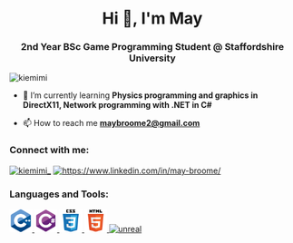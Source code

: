 <h1 align="center">Hi 👋, I'm May</h1>
<h3 align="center">2nd Year BSc Game Programming Student @ Staffordshire University</h3>

<p align="left"> <img src="https://komarev.com/ghpvc/?username=kiemimi&label=Profile%20views&color=0e75b6&style=flat" alt="kiemimi" /> </p>

- 🌱 I’m currently learning **Physics programming and graphics in DirectX11, Network programming with .NET in C#**

- 📫 How to reach me **maybroome2@gmail.com**

<h3 align="left">Connect with me:</h3>
<p align="left">
<a href="https://twitter.com/kiemimi_" target="blank"><img align="center" src="https://raw.githubusercontent.com/rahuldkjain/github-profile-readme-generator/master/src/images/icons/Social/twitter.svg" alt="kiemimi_" height="30" width="40" /></a>
<a href="https://linkedin.com/in/https://www.linkedin.com/in/may-broome/" target="blank"><img align="center" src="https://raw.githubusercontent.com/rahuldkjain/github-profile-readme-generator/master/src/images/icons/Social/linked-in-alt.svg" alt="https://www.linkedin.com/in/may-broome/" height="30" width="40" /></a>
</p>

<h3 align="left">Languages and Tools:</h3>
<p align="left"> <a href="https://www.w3schools.com/cpp/" target="_blank"> <img src="https://raw.githubusercontent.com/devicons/devicon/master/icons/cplusplus/cplusplus-original.svg" alt="cplusplus" width="40" height="40"/> </a> <a href="https://www.w3schools.com/cs/" target="_blank"> <img src="https://raw.githubusercontent.com/devicons/devicon/master/icons/csharp/csharp-original.svg" alt="csharp" width="40" height="40"/> </a> <a href="https://www.w3schools.com/css/" target="_blank"> <img src="https://raw.githubusercontent.com/devicons/devicon/master/icons/css3/css3-original-wordmark.svg" alt="css3" width="40" height="40"/> </a> <a href="https://www.w3.org/html/" target="_blank"> <img src="https://raw.githubusercontent.com/devicons/devicon/master/icons/html5/html5-original-wordmark.svg" alt="html5" width="40" height="40"/> </a> <a href="https://unrealengine.com/" target="_blank"> <img src="https://raw.githubusercontent.com/kenangundogan/fontisto/036b7eca71aab1bef8e6a0518f7329f13ed62f6b/icons/svg/brand/unreal-engine.svg" alt="unreal" width="40" height="40"/> </a> </p>
